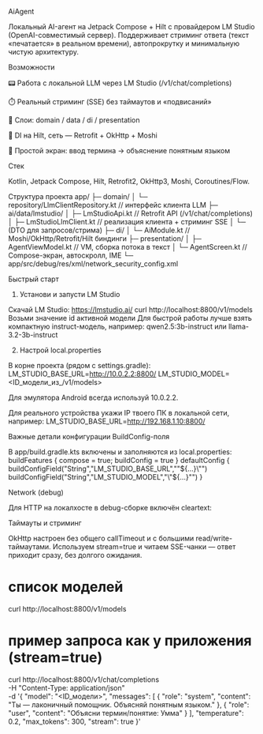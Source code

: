AiAgent

Локальный AI-агент на Jetpack Compose + Hilt с провайдером LM Studio (OpenAI-совместимый сервер).
Поддерживает стриминг ответа (текст «печатается» в реальном времени), автопрокрутку и минимальную чистую архитектуру.

Возможности

📟 Работа с локальной LLM через LM Studio (/v1/chat/completions)

⏱️ Реальный стриминг (SSE) без таймаутов и «подвисаний»

🧱 Слои: domain / data / di / presentation

🧩 DI на Hilt, сеть — Retrofit + OkHttp + Moshi

🧭 Простой экран: ввод термина → объяснение понятным языком

Стек

Kotlin, Jetpack Compose, Hilt, Retrofit2, OkHttp3, Moshi, Coroutines/Flow.

Структура проекта
app/
 ├─ domain/
 │   └─ repository/LlmClientRepository.kt         // интерфейс клиента LLM
 ├─ ai/data/lmstudio/
 │   ├─ LmStudioApi.kt                            // Retrofit API (/v1/chat/completions)
 │   ├─ LmStudioLlmClient.kt                      // реализация клиента + стриминг SSE
 │   └─ (DTO для запросов/стрима)
 ├─ di/
 │   └─ AiModule.kt                               // Moshi/OkHttp/Retrofit/Hilt биндинги
 ├─ presentation/
 │   ├─ AgentViewModel.kt                         // VM, сборка потока в текст
 │   └─ AgentScreen.kt                            // Compose-экран, автоскролл, IME
 └─ app/src/debug/res/xml/network_security_config.xml

Быстрый старт
1) Установи и запусти LM Studio

Скачай LM Studio: https://lmstudio.ai/
curl http://localhost:8800/v1/models
Возьми значение id активной модели
Для быстрой работы лучше взять компактную instruct-модель, например:
qwen2.5:3b-instruct или llama-3.2-3b-instruct

2) Настрой local.properties

В корне проекта (рядом с settings.gradle):
LM_STUDIO_BASE_URL=http://10.0.2.2:8800/
LM_STUDIO_MODEL=<ID_модели_из_/v1/models>

Для эмулятора Android всегда используй 10.0.2.2.

Для реального устройства укажи IP твоего ПК в локальной сети, например:
LM_STUDIO_BASE_URL=http://192.168.1.10:8800/

Важные детали конфигурации
BuildConfig-поля

В app/build.gradle.kts включены и заполняются из local.properties:
buildFeatures { compose = true; buildConfig = true }
defaultConfig {
    buildConfigField("String","LM_STUDIO_BASE_URL","\"${…}\"")
    buildConfigField("String","LM_STUDIO_MODEL","\"${…}\"")
}

Network (debug)

Для HTTP на локалхосте в debug-сборке включён cleartext:
<!-- app/src/debug/AndroidManifest.xml -->
<application
    android:usesCleartextTraffic="true"
    android:networkSecurityConfig="@xml/network_security_config"/>

<!-- app/src/debug/res/xml/network_security_config.xml -->
<network-security-config>
  <base-config cleartextTrafficPermitted="true" />
</network-security-config>

Таймауты и стриминг

OkHttp настроен без общего callTimeout и с большими read/write-таймаутами.
Используем stream=true и читаем SSE-чанки — ответ приходит сразу, без долгого ожидания.

# список моделей
curl http://localhost:8800/v1/models

# пример запроса как у приложения (stream=true)
curl http://localhost:8800/v1/chat/completions \
  -H "Content-Type: application/json" \
  -d '{
    "model": "<ID_модели>",
    "messages": [
      { "role": "system", "content": "Ты — лаконичный помощник. Объясняй понятным языком." },
      { "role": "user",   "content": "Объясни термин/понятие: Умма" }
    ],
    "temperature": 0.2,
    "max_tokens": 300,
    "stream": true
  }'
